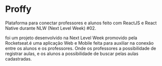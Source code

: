 # Proffy
Plataforma para conectar professores e alunos feito com ReactJS e React Native durante NLW (Next Level Week) #02.

foi um projeto desenvolvido na Next Level Week promovido pela Rocketseat.é uma aplicação Web e Mobile feita para auxiliar na conexão entre os alunos e os professores. Onde os professores a possibilidade de registrar aulas, e os alunos a possibilidade de buscar pelas aulas cadastradas.
